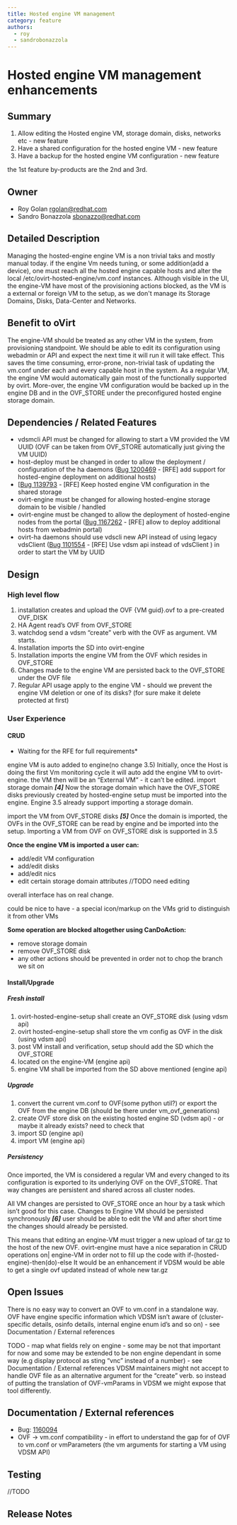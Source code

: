 ```yaml
---
title: Hosted engine VM management
category: feature
authors:
  - roy
  - sandrobonazzola
---
```


# Hosted engine VM management enhancements

## Summary

1.  Allow editing the Hosted engine VM, storage domain, disks, networks etc - new feature
2.  Have a shared configuration for the hosted engine VM - new feature
3.  Have a backup for the hosted engine VM configuration - new feature

the 1st feature by-products are the 2nd and 3rd.

## Owner

*   Roy Golan <rgolan@redhat.com>
*   Sandro Bonazzola <sbonazzo@redhat.com>

## Detailed Description

Managing the hosted-engine engine VM is a non trivial taks and mostly manual today. if the engine Vm needs tuning, or some addition(add a device), one must reach all the hosted engine capable hosts and alter the local /etc/ovirt-hosted-engine/vm.conf instances. Although visible in the UI, the engine-VM have most of the provisioning actions blocked, as the VM is a external or foreign VM to the setup, as we don't manage its Storage Domains, Disks, Data-Center and Networks.

## Benefit to oVirt

The engine-VM should be treated as any other VM in the system, from provisioning standpoint. We should be able to edit its configuration using webadmin or API and expect the next time it will run it will take effect. This saves the time consuming, error-prone, non-trivial task of updating the vm.conf under each and every capable host in the system. As a regular VM, the engine VM would automatically gain most of the functionally supported by ovirt. More-over, the engine VM configuration would be backed up in the engine DB and in the OVF_STORE under the preconfigured hosted engine storage domain.

## Dependencies / Related Features

*   vdsmcli API must be changed for allowing to start a VM provided the VM UUID (OVF can be taken from OVF_STORE automatically just giving the VM UUID)
*   host-deploy must be changed in order to allow the deployment / configuration of the ha daemons ([Bug 1200469](https://bugzilla.redhat.com/1200469) - [RFE] add support for hosted-engine deployment on additional hosts)
*   [[Bug 1139793](https://bugzilla.redhat.com/1139793) - [RFE] Keep hosted engine VM configuration in the shared storage
*   ovirt-engine must be changed for allowing hosted-engine storage domain to be visible / handled
*   ovirt-engine must be changed to allow the deployment of hosted-engine nodes from the portal ([Bug 1167262](https://bugzilla.redhat.com/1167262) - [RFE] allow to deploy additional hosts from webadmin portal)
*   ovirt-ha daemons should use vdscli new API instead of using legacy vdsClient ([Bug 1101554](https://bugzilla.redhat.com/1101554) - [RFE] Use vdsm api instead of vdsClient ) in order to start the VM by UUID

## Design

### High level flow

1.  installation creates and upload the OVF {VM guid}.ovf to a pre-created OVF_DISK
2.  HA Agent read’s OVF from OVF_STORE
3.  watchdog send a vdsm “create” verb with the OVF as argument. VM starts.
4.  Installation imports the SD into ovirt-engine
5.  Installation imports the engine VM from the OVF which resides in OVF_STORE
6.  Changes made to the engine VM are persisted back to the OVF_STORE under the OVF file
7.  Regular API usage apply to the engine VM - should we prevent the engine VM deletion or one of its disks? (for sure make it delete protected at first)

### User Experience

#### CRUD

*   Waiting for the RFE for full requirements\*

engine VM is auto added to engine(no change 3.5) Initially, once the Host is doing the first Vm monitoring cycle it will auto add the engine VM to ovirt-engine. the VM then will be an “External VM” - it can’t be edited. import storage domain ***[4]*** Now the storage domain which have the OVF_STORE disks previously created by hosted-engine setup must be imported into the engine. Engine 3.5 already support importing a storage domain.

import the VM from OVF_STORE disks ***[5]*** Once the domain is imported, the OVFs in the OVF_STORE can be read by engine and be imported into the setup. Importing a VM from OVF on OVF_STORE disk is supported in 3.5

**Once the engine VM is imported a user can:**

*   add/edit VM configuration
*   add/edit disks
*   add/edit nics
*   edit certain storage domain attributes //TODO need editing

overall interface has on real change.

could be nice to have - a special icon/markup on the VMs grid to distinguish it from other VMs

**Some operation are blocked altogether using CanDoAction:**

*   remove storage domain
*   remove OVF_STORE disk
*   any other actions should be prevented in order not to chop the branch we sit on

#### Install/Upgrade

##### Fresh install

1.  ovirt-hosted-engine-setup shall create an OVF_STORE disk (using vdsm api)
2.  ovirt hosted-engine-setup shall store the vm config as OVF in the disk (using vdsm api)
3.  post VM install and verification, setup should add the SD which the OVF_STORE
4.  located on the engine-VM (engine api)
5.  engine VM shall be imported from the SD above mentioned (engine api)

##### Upgrade

1.  convert the current vm.conf to OVF(some python util?) or export the OVF from the engine DB (should be there under vm_ovf_generations)
2.  create OVF store disk on the existing hosted engine SD (vdsm api) - or maybe it already exists? need to check that
3.  import SD (engine api)
4.  import VM (engine api)

##### Persistency

Once imported, the VM is considered a regular VM and every changed to its configuration is exported to its underlying OVF on the OVF_STORE. That way changes are persistent and shared across all cluster nodes.

All VM changes are persisted to OVF_STORE once an hour by a task which isn’t good for this case. Changes to Engine VM should be persisted synchronously ***[6]*** user should be able to edit the VM and after short time the changes should already be persisted.

This means that editing an engine-VM must trigger a new upload of tar.gz to the host of the new OVF. ovirt-engine must have a nice separation in CRUD operations on| engine-VM in order not to fill up the code with if-(hosted-engine)-then(do)-else It would be an enhancement if VDSM would be able to get a single ovf updated instead of whole new tar.gz

## Open Issues

There is no easy way to convert an OVF to vm.conf in a standalone way. OVF have engine specific information which VDSM isn’t aware of (cluster-specific details, osinfo details, internal engine enum id’s and so on) - see Documentation / External references

TODO - map what fields rely on engine - some may be not that important for now and some may be extended to be non engine dependant in some way (e.g display protocol as sting “vnc” instead of a number) - see Documentation / External references VDSM maintainers might not accept to handle OVF file as an alternative argument for the “create” verb. so instead of putting the translation of OVF-vmParams in VDSM we might expose that tool differently.

## Documentation / External references

*   Bug: [1160094](https://bugzilla.redhat.com/show_bug.cgi?id=1160094)
*   OVF -> vm.conf compatibility - in effort to understand the gap for of OVF to vm.conf or vmParameters (the vm arguments for starting a VM using VDSM API)

## Testing

//TODO

## Release Notes

